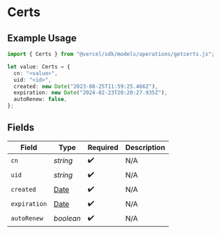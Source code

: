 # Certs

## Example Usage

```typescript
import { Certs } from "@vercel/sdk/models/operations/getcerts.js";

let value: Certs = {
  cn: "<value>",
  uid: "<id>",
  created: new Date("2023-08-25T11:59:25.466Z"),
  expiration: new Date("2024-02-23T20:20:27.935Z"),
  autoRenew: false,
};
```

## Fields

| Field                                                                                         | Type                                                                                          | Required                                                                                      | Description                                                                                   |
| --------------------------------------------------------------------------------------------- | --------------------------------------------------------------------------------------------- | --------------------------------------------------------------------------------------------- | --------------------------------------------------------------------------------------------- |
| `cn`                                                                                          | *string*                                                                                      | :heavy_check_mark:                                                                            | N/A                                                                                           |
| `uid`                                                                                         | *string*                                                                                      | :heavy_check_mark:                                                                            | N/A                                                                                           |
| `created`                                                                                     | [Date](https://developer.mozilla.org/en-US/docs/Web/JavaScript/Reference/Global_Objects/Date) | :heavy_check_mark:                                                                            | N/A                                                                                           |
| `expiration`                                                                                  | [Date](https://developer.mozilla.org/en-US/docs/Web/JavaScript/Reference/Global_Objects/Date) | :heavy_check_mark:                                                                            | N/A                                                                                           |
| `autoRenew`                                                                                   | *boolean*                                                                                     | :heavy_check_mark:                                                                            | N/A                                                                                           |